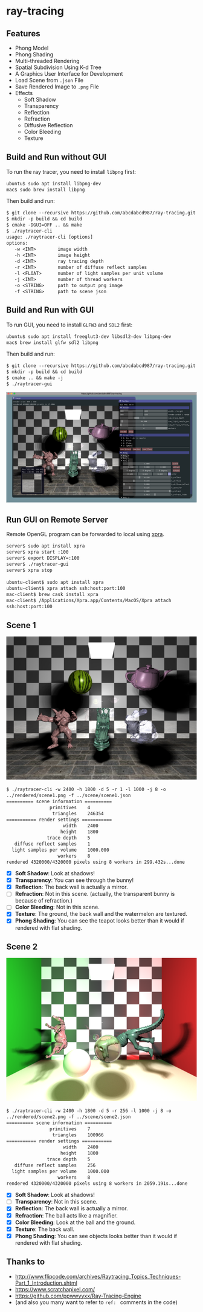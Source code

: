 # ray-tracing

## Features

* Phong Model
* Phong Shading
* Multi-threaded Rendering
* Spatial Subdivision Using K-d Tree
* A Graphics User Interface for Development
* Load Scene from `.json` File
* Save Rendered Image to `.png` File
* Effects
    * Soft Shadow
    * Transparency
    * Reflection
    * Refraction
    * Diffusive Reflection
    * Color Bleeding
    * Texture

## Build and Run without GUI

To run the ray tracer, you need to install `libpng` first:

```
ubuntu$ sudo apt install libpng-dev
mac$ sudo brew install libpng
```

Then build and run:

```
$ git clone --recursive https://github.com/abcdabcd987/ray-tracing.git
$ mkdir -p build && cd build
$ cmake -DGUI=OFF .. && make
$ ./raytracer-cli
usage: ./raytracer-cli [options]
options:
   -w <INT>        image width
   -h <INT>        image height
   -d <INT>        ray tracing depth
   -r <INT>        number of diffuse reflect samples
   -l <FLOAT>      number of light samples per unit volume
   -j <INT>        number of thread workers
   -o <STRING>     path to output png image
   -f <STRING>     path to scene json
```

## Build and Run with GUI

To run GUI, you need to install `GLFW3` and `SDL2` first:

```
ubuntu$ sudo apt install freeglut3-dev libsdl2-dev libpng-dev
mac$ brew install glfw sdl2 libpng
```

Then build and run:

```
$ git clone --recursive https://github.com/abcdabcd987/ray-tracing.git
$ mkdir -p build && cd build
$ cmake .. && make -j
$ ./raytracer-gui
```

![GUI](gui.png?raw=true)

## Run GUI on Remote Server

Remote OpenGL program can be forwarded to local using [xpra](https://xpra.org).

```
server$ sudo apt install xpra
server$ xpra start :100
server$ export DISPLAY=:100
server$ ./raytracer-gui
server$ xpra stop

ubuntu-client$ sudo apt install xpra
ubuntu-client$ xpra attach ssh:host:port:100
mac-client$ brew cask install xpra
mac-client$ /Applications/Xpra.app/Contents/MacOS/Xpra attach ssh:host:port:100
```

## Scene 1

![Scene 1](rendered/scene1.png?raw=true)

```
$ ./raytracer-cli -w 2400 -h 1800 -d 5 -r 1 -l 1000 -j 8 -o ../rendered/scene1.png -f ../scene/scene1.json
========== scene information ==========
                primitives    4
                 triangles    246354
=========== render settings ===========
                     width    2400
                    height    1800
               trace depth    5
   diffuse reflect samples    1
  light samples per volume    1000.000
                   workers    8
rendered 4320000/4320000 pixels using 8 workers in 299.432s...done
```

- [x] **Soft Shadow**: Look at shadows!
- [x] **Transparency**: You can see through the bunny!
- [x] **Reflection**: The back wall is actually a mirror.
- [ ] **Refraction**: Not in this scene. (actually, the transparent bunny is because of refraction.)
- [ ] **Color Bleeding**: Not in this scene.
- [x] **Texture**: The ground, the back wall and the watermelon are textured.
- [x] **Phong Shading**: You can see the teapot looks better than it would if rendered with flat shading. 

## Scene 2

![Scene 2](rendered/scene2.png?raw=true)

```
$ ./raytracer-cli -w 2400 -h 1800 -d 5 -r 256 -l 1000 -j 8 -o ../rendered/scene2.png -f ../scene/scene2.json
========== scene information ==========
                primitives    7
                 triangles    100966
=========== render settings ===========
                     width    2400
                    height    1800
               trace depth    5
   diffuse reflect samples    256
  light samples per volume    1000.000
                   workers    8
rendered 4320000/4320000 pixels using 8 workers in 2059.191s...done
```

- [x] **Soft Shadow**: Look at shadows!
- [ ] **Transparency**: Not in this scene.
- [x] **Reflection**: The back wall is actually a mirror.
- [x] **Refraction**: The ball acts like a magnifier.
- [x] **Color Bleeding**: Look at the ball and the ground.
- [x] **Texture**: The back wall.
- [x] **Phong Shading**: You can see objects looks better than it would if rendered with flat shading.

## Thanks to

* <http://www.flipcode.com/archives/Raytracing_Topics_Techniques-Part_1_Introduction.shtml>
* <https://www.scratchapixel.com/>
* <https://github.com/ppwwyyxx/Ray-Tracing-Engine>
* (and also you many want to refer to `ref: ` comments in the code)
